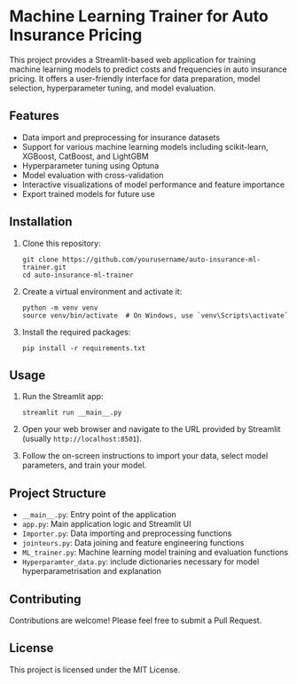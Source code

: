 # Machine Learning Trainer for Auto Insurance Pricing

This project provides a Streamlit-based web application for training machine learning models to predict costs and frequencies in auto insurance pricing. It offers a user-friendly interface for data preparation, model selection, hyperparameter tuning, and model evaluation.

## Features

- Data import and preprocessing for insurance datasets
- Support for various machine learning models including scikit-learn, XGBoost, CatBoost, and LightGBM
- Hyperparameter tuning using Optuna
- Model evaluation with cross-validation
- Interactive visualizations of model performance and feature importance
- Export trained models for future use

## Installation

1. Clone this repository:
   ```
   git clone https://github.com/yourusername/auto-insurance-ml-trainer.git
   cd auto-insurance-ml-trainer
   ```

2. Create a virtual environment and activate it:
   ```
   python -m venv venv
   source venv/bin/activate  # On Windows, use `venv\Scripts\activate`
   ```

3. Install the required packages:
   ```
   pip install -r requirements.txt
   ```

## Usage

1. Run the Streamlit app:
   ```
   streamlit run __main__.py
   ```

2. Open your web browser and navigate to the URL provided by Streamlit (usually `http://localhost:8501`).

3. Follow the on-screen instructions to import your data, select model parameters, and train your model.

## Project Structure

- `__main__.py`: Entry point of the application
- `app.py`: Main application logic and Streamlit UI
- `Importer.py`: Data importing and preprocessing functions
- `jointeurs.py`: Data joining and feature engineering functions
- `ML_trainer.py`: Machine learning model training and evaluation functions
- `Hyperparamter_data.py`: include dictionaries necessary for model hyperparametrisation and explanation

## Contributing

Contributions are welcome! Please feel free to submit a Pull Request.

## License

This project is licensed under the MIT License.
